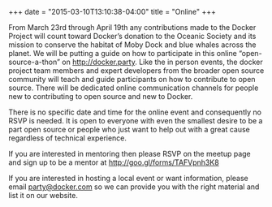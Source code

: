 +++
date = "2015-03-10T13:10:38-04:00"
title = "Online"
+++

From March 23rd through April 19th any contributions made to the Docker Project
will count toward Docker’s donation to the Oceanic Society and its mission to
conserve the habitat of Moby Dock and blue whales across the planet. We will be
putting a guide on how to participate in this online “open-source-a-thon” on
http://docker.party. Like the in person events, the docker project team members
and expert developers from the broader open source community will teach and
guide participants on how to contribute to open source. There will be dedicated
online communication channels for people new to contributing to open source and
new to Docker. 

There is no specific date and time for the online event and consequently no
RSVP is needed. It is open to everyone with even the smallest desire to be a
part open source or people who just want to help out with a great cause
regardless of technical experience. 

If you are interested in mentoring then please RSVP on the meetup page and sign
up to be a mentor at http://goo.gl/forms/TAFVpnh3K8

If you are interested in hosting a local event or want information, please
email party@docker.com so we can provide you with the right material and list
it on our website. 

